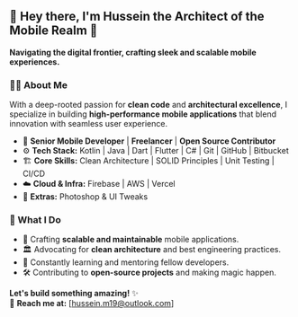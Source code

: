 ## 👋 Hey there, I'm Hussein the Architect of the Mobile Realm 🚀  

<!--
**husseinm19/husseinm19** is a ✨ _special_ ✨ repository because its `README.md` (this file) appears on your GitHub profile.

Here are some ideas to get you started:

- 🔭 I’m currently working on ...
- 🌱 I’m currently learning ...
- 👯 I’m looking to collaborate on ...
- 🤔 I’m looking for help with ...
- 💬 Ask me about ...
- 📫 How to reach me: ...
- 😄 Pronouns: ...
- ⚡ Fun fact: ...
-->
**Navigating the digital frontier, crafting sleek and scalable mobile experiences.**  

### 🧑‍💻 About Me  
With a deep-rooted passion for **clean code** and **architectural excellence**, I specialize in building **high-performance mobile applications** that blend innovation with seamless user experience.  

- 📱 **Senior Mobile Developer** | **Freelancer** | **Open Source Contributor**  
- ⚙️ **Tech Stack:** Kotlin | Java | Dart | Flutter | C# | Git | GitHub | Bitbucket  
- 🏗️ **Core Skills:** Clean Architecture | SOLID Principles | Unit Testing | CI/CD  
- ☁️ **Cloud & Infra:** Firebase | AWS | Vercel  
- 🎨 **Extras:** Photoshop & UI Tweaks  

### 🔭 What I Do  
- 🚀 Crafting **scalable and maintainable** mobile applications.  
- 🏛️ Advocating for **clean architecture** and best engineering practices.  
- 🧠 Constantly learning and mentoring fellow developers.  
- 🛠️ Contributing to **open-source projects** and making magic happen.  

**Let's build something amazing!** ✨  
💬 **Reach me at:** [hussein.m19@outlook.com]  
